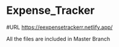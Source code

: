# Expense_Tracker

#URL
https://eexpensetrackerr.netlify.app/

All the files are included in Master Branch
